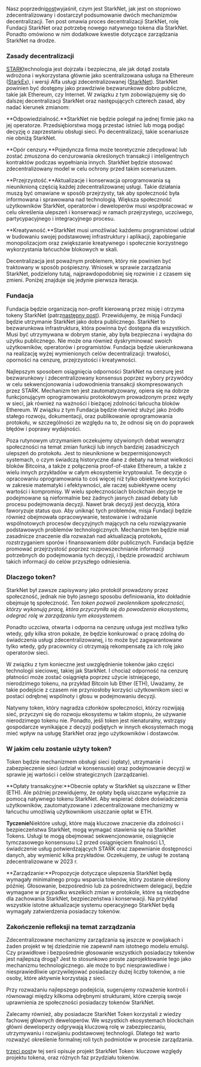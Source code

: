 Nasz poprzedni[post](https://medium.com/@starkware/part-1-starknet-sovereignty-a-decentralization-proposal-bca3e98a01ef)wyjaśnił, czym jest StarkNet, jak jest on stopniowo zdecentralizowany i dostarczył podsumowanie dwóch mechanizmów decentralizacji. Ten post omawia proces decentralizacji StarkNet, rolę Fundacji StarkNet oraz potrzebę nowego natywnego tokena dla StarkNet. Ponadto omówiono w nim dodatkowe kwestie dotyczące zarządzania StarkNet na drodze.

### Zasady decentralizacji

[STARK](https://eprint.iacr.org/2018/046.pdf)technologia jest dojrzała i bezpieczna, ale jak dotąd została wdrożona i wykorzystana głównie jako scentralizowana usługa na Ethereum ([StarkEx](https://starkware.co/starkex/)), i wersji Alfa usługi zdecentralizowanej ([StarkNet](https://starkware.co/starknet/)). StarkNet powinien być dostępny jako prawdziwie bezwarunkowe dobro publiczne, takie jak Ethereum, czy Internet. W związku z tym zobowiązujemy się do dalszej decentralizacji StarkNet oraz następujących czterech zasad, aby nadać kierunek zmianom:

**Odpowiedzialność.**StarkNet nie będzie polegał na jednej firmie jako na jej operatorze. Przedsiębiorstwa mogą przestać istnieć lub mogą podjąć decyzję o zaprzestaniu obsługi sieci. Po decentralizacji, takie scenariusze nie obniżą StarkNet.

**Opór cenzury.**Pojedyncza firma może teoretycznie zdecydować lub zostać zmuszona do cenzurowania określonych transakcji i inteligentnych kontraktów podczas wypełniania innych. StarkNet będzie stosować zdecentralizowany model w celu ochrony przed takim scenariuszem.

**Przejrzystość.**Aktualizacje i konserwacja oprogramowania są nieuniknioną częścią każdej zdecentralizowanej usługi. Takie działania muszą być omawiane w sposób przejrzysty, tak aby społeczność była informowana i sprawowana nad technologią. Większa społeczność użytkowników StarkNet, operatorów i deweloperów musi współpracować w celu określenia ulepszeń i konserwacji w ramach przejrzystego, uczciwego, partycypacyjnego i integracyjnego procesu.

**Kreatywność.**StarkNet musi umożliwiać każdemu programistowi udział w budowaniu swojej podstawowej infrastruktury i aplikacji, zapobieganie monopolizacjom oraz zwiększanie kreatywnego i społecznie korzystnego wykorzystania łańcuchów blokowych w skali.

Decentralizacja jest poważnym problemem, który nie powinien być traktowany w sposób pośpieszny. Wniosek w sprawie zarządzania StarkNet, podzielony tutaj, najprawdopodobniej się rozwinie i z czasem się zmieni. Poniżej znajduje się jedynie pierwsza iteracja.

### Fundacja

Fundacja będzie organizacją non-profit kierowaną przez misję i otrzyma tokeny StarkNet (patrz[następny post](https://medium.com/@starkware/part-3-starknet-token-design-5cc17af066c6)). Przewidujemy, że misją Fundacji będzie utrzymanie StarkNet jako dobra publicznego. StarkNet to bezwarunkowa infrastruktura, która powinna być dostępna dla wszystkich. Musi być utrzymywana w dobrym stanie, aby była bezpieczna i wydajna do użytku publicznego. Nie może ona również dyskryminować swoich użytkowników, operatorów i programistów. Fundacja będzie ukierunkowana na realizację wyżej wymienionych celów decentralizacji: trwałości, oporności na cenzurę, przejrzystości i kreatywności.

Najlepszym sposobem osiągnięcia odporności StarkNet na cenzurę jest bezwarunkowy i zdecentralizowany konsensus poprzez wybory przywódcy w celu sekwencjonowania i udowodnienia transakcji skompresowanych przez STARK. Mechanizm ten jest zautomatyzowany, opiera się na dobrze funkcjonującym oprogramowaniu protokołowym prowadzonym przez węzły w sieci, jak również na ważności i bieżącej zdolności łańcucha bloków Ethereum. W związku z tym Fundacja będzie również służyć jako źródło stałego rozwoju, dokumentacji, oraz publikowanie oprogramowania protokołu, w szczególności ze względu na to, że odnosi się on do poprawek błędów i poprawy wydajności.

Poza rutynowym utrzymaniem oczekujemy ożywionych debat wewnątrz społeczności na temat zmian funkcji lub innych bardziej zasadniczych ulepszeń do protokołu. Jest to nieuniknione w bezpermisjonowych systemach, o czym świadczą historyczne dane z debaty na temat wielkości bloków Bitcoina, a także z połączenia proof-of-stake Ethereum, a także z wielu innych przykładów w całym ekosystemie kryptowalut. Te decyzje o opracowaniu oprogramowania to coś więcej niż tylko obiektywne korzyści w zakresie matematyki i efektywności, ale raczej subiektywne oceny wartości i kompromisy. W wielu społecznościach blockchain decyzje te podejmowane są nieformalnie bez żadnych jasnych zasad debaty lub procesu podejmowania decyzji. Nawet brak decyzji jest decyzją, która faworyzuje status quo. Aby uniknąć tych problemów, misja Fundacji będzie również obejmowała opracowywanie, testowanie i wdrażanie wspólnotowych procesów decyzyjnych mających na celu rozwiązywanie podstawowych problemów technologicznych. Mechanizm ten będzie miał zasadnicze znaczenie dla rozważań nad aktualizacją protokołu, rozstrzyganiem sporów i finansowaniem dóbr publicznych. Fundacja będzie promować przejrzystość poprzez rozpowszechnianie informacji potrzebnych do podejmowania tych decyzji, i będzie prowadzić archiwum takich informacji do celów przyszłego odniesienia.

### Dlaczego token?

StarkNet był zawsze zapisywany jako protokół prowadzony przez społeczność, jednak nie było jasnego sposobu definiowania, kto dokładnie obejmuje tę społeczność. *Ten token pozwoli zwolennikom społeczności, którzy wykonują pracę, która przyczyniła się do powodzenia ekosystemu, odegrać rolę w zarządzaniu tym ekosystemem.*

Ponadto uczciwa, otwarta i odporna na cenzurę usługa jest możliwa tylko wtedy, gdy kilka stron pokaże, że będzie konkurować o pracę zdolną do świadczenia usługi zdecentralizowanej, i to może być zagwarantowane tylko wtedy, gdy pracownicy ci otrzymają rekompensatę za ich rolę jako operatorów sieci.

W związku z tym konieczne jest uwzględnienie tokenów jako części technologii sieciowej, takiej jak StarkNet. I chociaż odporność na cenzurę płatności może zostać osiągnięta poprzez użycie istniejącego, nierodzimego tokenu, na przykład Bitcoin lub Ether (ETH), Uważamy, że takie podejście z czasem nie przyniosłoby korzyści użytkownikom sieci w postaci odrębnej wspólnoty i głosu w podejmowaniu decyzji.

Natywny token, który nagradza członków społeczności, którzy rozwijają sieć, przyczyni się do rozwoju ekosystemu w takim stopniu, że używanie nierodzimego tokenu nie. Ponadto, jeśli token jest nienaturalny, wstrząsy gospodarcze wynikające z decyzji podjętych w innych ekosystemach mogą mieć wpływ na usługę StarkNet oraz jego użytkowników i dostawców.

### W jakim celu zostanie użyty token?

Token będzie mechanizmem obsługi sieci (opłaty), utrzymanie i zabezpieczenie sieci (udział w konsensusie) oraz podejmowanie decyzji w sprawie jej wartości i celów strategicznych (zarządzanie).

**Opłaty transakcyjne:**Obecnie opłaty w StarkNet są uiszczane w Ether (ETH). Ale później przewidujemy, że opłaty będą uiszczane wyłącznie za pomocą natywnego tokenu StarkNet. Aby wspierać dobre doświadczenia użytkowników, zautomatyzowane i zdecentralizowane mechanizmy w łańcuchu umożliwią użytkownikom uiszczanie opłat w ETH.

**Tyczenie**Niektóre usługi, które mają kluczowe znaczenie dla zdolności i bezpieczeństwa StarkNet, mogą wymagać stawienia się na StarkNet Tokens. Usługi te mogą obejmować sekwencjonowanie, osiągnięcie tymczasowego konsensusu L2 przed osiągnięciem finalności L1, świadczenie usług potwierdzających STARK oraz zapewnianie dostępności danych, aby wymienić kilka przykładów. Oczekujemy, że usługi te zostaną zdecentralizowane w 2023 r.

**Zarządzanie:**Propozycje dotyczące ulepszenia StarkNet będą wymagały minimalnego progu wsparcia tokenów, który zostanie określony później. Głosowanie, bezpośrednio lub za pośrednictwem delegacji, będzie wymagane w przypadku wszelkich zmian w protokole, które są niezbędne dla zachowania StarkNet, bezpieczeństwa i konserwacji. Na przykład wszystkie istotne aktualizacje systemu operacyjnego StarkNet będą wymagały zatwierdzenia posiadaczy tokenów.

### Zakończenie refleksji na temat zarządzania

Zdecentralizowane mechanizmy zarządzania są jeszcze w powijakach i żaden projekt w tej dziedzinie nie zapewnił nam istotnego modelu emulsji. Czy prawidłowe i bezpośrednie głosowanie wszystkich posiadaczy tokenów jest najlepszą drogą? Jest to stosunkowo proste zaprojektowanie tego jako mechanizmu technologicznego. ale może to być niesprawiedliwe i niesprawiedliwie uprzywilejować posiadaczy dużej liczby tokenów, a nie osoby, które aktywnie korzystają z sieci.

Przy rozważaniu najlepszego podejścia, sugerujemy rozważenie kontroli i równowagi między kilkoma odrębnymi strukturami, które czerpią swoje uprawnienia ze społeczności posiadaczy tokenów StarkNet.

Zalecamy również, aby posiadacze StarkNet Token korzystali z wiedzy fachowej głównych deweloperów. We wszystkich ekosystemach blockchain główni deweloperzy odgrywają kluczową rolę w zabezpieczaniu, utrzymywaniu i rozwijaniu podstawowej technologii. Dlatego też warto rozważyć określenie formalnej roli tych podmiotów w procesie zarządzania.

[trzeci post](https://medium.com/@starkware/part-3-starknet-token-design-5cc17af066c6)w tej serii opisuje projekt StarkNet Token: kluczowe względy projektu tokena, oraz różnych faz przydziału tokenów.